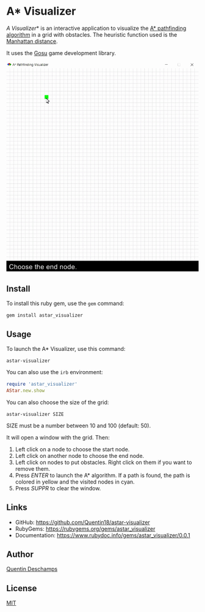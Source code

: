 # A* Visualizer

**A* Visualizer** is an interactive application to visualize the
[A* pathfinding algorithm](https://en.wikipedia.org/wiki/A*_search_algorithm)
in a grid with obstacles. The heuristic function used is the
[Manhattan distance](https://en.wikipedia.org/wiki/Taxicab_geometry).

It uses the [Gosu](https://github.com/gosu/gosu) game development library.

![Demo](https://github.com/Quentin18/astar-visualizer/blob/master/img/demo.gif)

## Install
To install this ruby gem, use the `gem` command:
```
gem install astar_visualizer
```

## Usage
To launch the A* Visualizer, use this command:
```
astar-visualizer
```

You can also use the `irb` environment:
```ruby
require 'astar_visualizer'
AStar.new.show
```

You can also choose the size of the grid:
```
astar-visualizer SIZE
```
SIZE must be a number between 10 and 100 (default: 50).

It will open a window with the grid. Then:

1. Left click on a node to choose the start node.
2. Left click on another node to choose the end node.
3. Left click on nodes to put obstacles. Right click on them if you want to remove them.
4. Press *ENTER* to launch the A* algorithm. If a path is found, the path is colored in yellow and the visited nodes in cyan.
5. Press *SUPPR* to clear the window.

## Links
- GitHub: https://github.com/Quentin18/astar-visualizer
- RubyGems: https://rubygems.org/gems/astar_visualizer
- Documentation: https://www.rubydoc.info/gems/astar_visualizer/0.0.1

## Author
[Quentin Deschamps](mailto:quentindeschamps18@gmail.com)

## License
[MIT](https://choosealicense.com/licenses/mit/)
